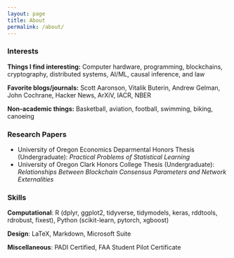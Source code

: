 ```yaml
---
layout: page
title: About
permalink: /about/
---
```

### Interests
**Things I find interesting:** Computer hardware, programming, blockchains, cryptography, distributed systems, AI/ML, causal inference, and law

**Favorite blogs/journals:** Scott Aaronson, Vitalik Buterin, Andrew Gelman, John Cochrane, Hacker News, ArXiV, IACR, NBER

**Non-academic things:** Basketball, aviation, football, swimming, biking, canoeing

### Research Papers
- University of Oregon Economics Deparmental Honors Thesis (Undergraduate): *Practical Problems of Statistical Learning*
- University of Oregon Clark Honors College Thesis (Undergraduate): *Relationships Between Blockchain Consensus Parameters and Network Externalities*

### Skills
**Computational**: R (dplyr, ggplot2, tidyverse, tidymodels, keras, rddtools, rdrobust, fixest), Python (scikit-learn, pytorch, xgboost)

**Design**: LaTeX, Markdown, Microsoft Suite

**Miscellaneous**: PADI Certified, FAA Student Pilot Certificate

